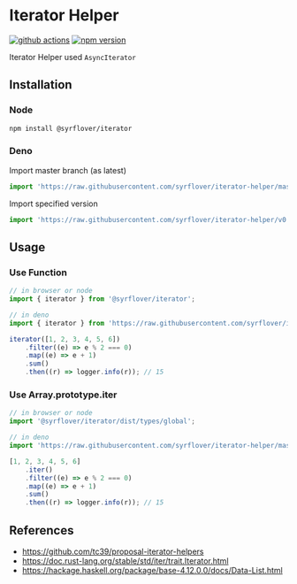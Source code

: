 # Iterator Helper

[![github actions](https://github.com/syrflover/iterator-helper/workflows/test/badge.svg)](https://github.com/syrflover/iterator-helper/actions?query=workflow%3Atest+)
[![npm version](https://img.shields.io/npm/v/@syrflover/iterator?label=npm%20version)](https://www.npmjs.com/package/@syrflover/iterator)

Iterator Helper used `AsyncIterator`

## Installation

### Node

```bash
npm install @syrflover/iterator
```

### Deno

Import master branch (as latest)

```typescript
import 'https://raw.githubusercontent.com/syrflover/iterator-helper/master/mod.ts';
```

Import specified version

```typescript
import 'https://raw.githubusercontent.com/syrflover/iterator-helper/v0.1.0/mod.ts';
```

## Usage

### Use Function

```typescript
// in browser or node
import { iterator } from '@syrflover/iterator';

// in deno
import { iterator } from 'https://raw.githubusercontent.com/syrflover/iterator-helper/master/mod.ts';

iterator([1, 2, 3, 4, 5, 6])
    .filter((e) => e % 2 === 0)
    .map((e) => e + 1)
    .sum()
    .then((r) => logger.info(r)); // 15
```

### Use Array.prototype.iter

```typescript
// in browser or node
import '@syrflover/iterator/dist/types/global';

// in deno
import 'https://raw.githubusercontent.com/syrflover/iterator-helper/master/deno/types/global.ts';

[1, 2, 3, 4, 5, 6]
    .iter()
    .filter((e) => e % 2 === 0)
    .map((e) => e + 1)
    .sum()
    .then((r) => logger.info(r)); // 15
```

## References

-   https://github.com/tc39/proposal-iterator-helpers
-   https://doc.rust-lang.org/stable/std/iter/trait.Iterator.html
-   https://hackage.haskell.org/package/base-4.12.0.0/docs/Data-List.html
